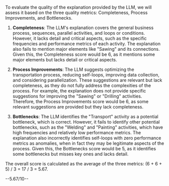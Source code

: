 To evaluate the quality of the explanation provided by the LLM, we will assess it based on the three quality metrics: Completeness, Process Improvements, and Bottlenecks.

1. **Completeness**: The LLM's explanation covers the general business process, sequences, parallel activities, and loops or conditions. However, it lacks detail and critical aspects, such as the specific frequencies and performance metrics of each activity. The explanation also fails to mention major elements like "Sawing" and its connections. Given this, the Completeness score would be 6, as it mentions some major elements but lacks detail or critical aspects.

2. **Process Improvements**: The LLM suggests optimizing the transportation process, reducing self-loops, improving data collection, and considering parallelization. These suggestions are relevant but lack completeness, as they do not fully address the complexities of the process. For example, the explanation does not provide specific suggestions for improving the "Sawing" or "Drilling" activities. Therefore, the Process Improvements score would be 6, as some relevant suggestions are provided but they lack completeness.

3. **Bottlenecks**: The LLM identifies the "Transport" activity as a potential bottleneck, which is correct. However, it fails to identify other potential bottlenecks, such as the "Welding" and "Painting" activities, which have high frequencies and relatively low performance metrics. The explanation also incorrectly identifies self-loops with zero performance metrics as anomalies, when in fact they may be legitimate aspects of the process. Given this, the Bottlenecks score would be 5, as it identifies some bottlenecks but misses key ones and lacks detail.

The overall score is calculated as the average of the three metrics: (6 + 6 + 5) / 3 = 17 / 3 = 5.67.

--5.67/10--